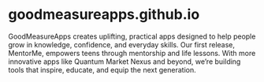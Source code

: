 # goodmeasureapps.github.io
GoodMeasureApps creates uplifting, practical apps designed to help people grow in knowledge, confidence, and everyday skills. Our first release, MentorMe, empowers teens through mentorship and life lessons. With more innovative apps like Quantum Market Nexus and beyond, we’re building tools that inspire, educate, and equip the next generation.
